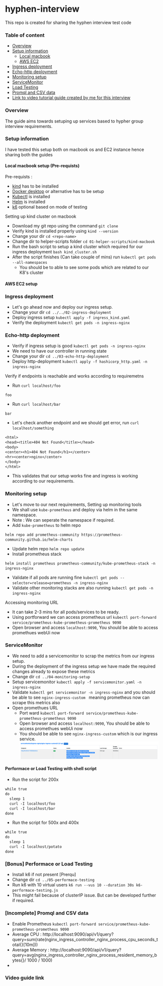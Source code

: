 # hyphen-interview
This repo is created for sharing the hyphen interview test code

### Table of content
- [Overview](#overview)
- [Setup information](#setup-information)
    - [Local macbook](#local-macbook-setup)
    - [AWS EC2](#aws-ec2-setup)
- [Ingress deployment](#ingress-deployment)
- [Echo-http deployment](#echo-http-deployment)
- [Monitoring setup](#monitoring-setup)
- [ServiceMonitor](#servicemonitor)
- [Load Testing](#performace-or-load-testing )
- [Promql and CSV data](#promql-and-csv-data)
- [Link to video tutorial guide created by me for this interview](#video-guide-link)

### Overview
The guide aims towards setuping up services based to hypher group interview requirements.

### Setup information

I have tested this setup both on macbook os and EC2 instance hence sharing both the guides

#### Local macbook setup (Pre-requists)
Pre-requists :
- [kind](https://kind.sigs.k8s.io/docs/user/quick-start/#installation) has to be installed 
- [Docker desktop](https://www.docker.com/products/docker-desktop) or alternative has to be setup 
- [Kubectl](https://kubernetes.io/docs/tasks/tools/) is installed
- [Helm](https://helm.sh/docs/intro/install/) is installed
- [k6](https://k6.io/docs/getting-started/installation/) optional based on mode of testing

Setting up kind cluster on macbook 
- Download my git repo using the command `git clone`
- Verify kind is installed properly using `kind --version`
- Change your dir `cd <repo-name>`
- Change dir to helper-scripts folder `cd 01-helper-scripts/kind-macbook`
- Run the bash script to setup a kind cluster which required for our ingress deployment `bash kind_cluster.sh`
- After the script finishes (Can take couple of mins) run `kubectl get pods --all-namespaces`
    - You should be to able to see some pods which are related to our K8's cluster

####  AWS EC2 setup

### Ingress deployment
- Let's go ahead now and deploy our ingress setup.
- Change your dir `cd ../../02-ingress-deployment`
- Deploy ingress setup `kubectl apply -f ingress_kind.yaml`
- Verify the deployment `kubectl get pods -n ingress-nginx`
### Echo-http deployment
- Verify if ingress setup is good `kubectl get pods -n ingress-nginx`
- We need to have our controller in running state
- Change your dir `cd ../03-echo-http-deployment`
- Deploy http-deployment `kubectl apply -f hashicorp_http.yaml -n ingress-nginx`

Verify if endpoints is reachable and works according to requiremetns 
- Run `curl localhost/foo`
```
foo
```
- Run `curl localhost/bar`
```
bar
```
- Let's check another endpoint and we should get error, run `curl localhost/something`
```
<html>
<head><title>404 Not Found</title></head>
<body>
<center><h1>404 Not Found</h1></center>
<hr><center>nginx</center>
</body>
</html>
```
- This validates that our setup works fine and ingress is working according to our requirements.
### Monitoring setup
- Let's move to our next requirements, Setting up monitoring tools
- We shall use `kube-prometheus` and deploy via helm in the same namespace.
- Note : We can seperate the namespace if required.
- Add `kube-prometheus` to helm repo
```
helm repo add prometheus-community https://prometheus-community.github.io/helm-charts
```
- Update helm repo `helm repo update`
- Install prometheus stack
```
helm install prometheus prometheus-community/kube-prometheus-stack -n ingress-nginx
```
- Validate if all pods are running fine `kubectl get pods --selector=release=prometheus -n ingress-nginx`
- Validate other monitoring stacks are also running `kubectl get pods -n ingress-nginx` 

Accessing monitoring URL
- It can take 2-3 mins for all pods/services to be ready.
- Using portforward we can access prometheus url `kubectl port-forward service/prometheus-kube-prometheus-prometheus 9090
`
- Open browser and access `localhost:9090`, You should be able to access promethues webUi now

### ServiceMonitor
- We need to add a servicemonitor to scrap the metrics from our ingress setup.
- During the deployment of the ingress setup we have made the required changes already to expose these metrics
- Change dir `cd ../04-monitoring-setup`
- Setup servicemonitor `kubectl apply -f servicemonitor.yaml -n ingress-nginx`
- Validate `kubectl get servicemonitor -n ingress-nginx` and you should be able to see `nginx-ingress-custom ` meaning prometheus now can scrape this metrics also
- Open promethues URL
    - Port ward `kubectl port-forward service/prometheus-kube-prometheus-prometheus 9090`
    - Open browser and access `localhost:9090`, You should be able to access promethues webUi now
    - You should be able to see `nginx-ingress-custom` which is our ingress service.
![Promethues URL](Images/01.png)

#### Performace or Load Testing with shell script
- Run the script for 200x
```
while true
do
  sleep 1
  curl -I localhost/foo
  curl -I localhost/bar
done
```
- Run the script for 500x and 400x
```
while true
do
  sleep 1
  curl -I localhost/potato
done
```

### [Bonus] Performace or Load Testing

- Install k6 if not present [Prerqu]
- Change dir `cd ../05-performace-testing`
- Run k6 with 10 virtual users `k6 run --vus 10 --duration 30s k6-performace-testing.js `
- This might fail because of clusterIP issue. But can be developed further if required.

### [Incomplete] Promql and CSV data
 * Enable Prometheus `kubectl port-forward service/prometheus-kube-prometheus-prometheus 9090`
 * Average CPU : http://localhost:9090/api/v1/query?query=sum(rate(nginx_ingress_controller_nginx_process_cpu_seconds_total{}[10m]))
 * Average Memory : http://localhost:9090/api/v1/query?query=avg(nginx_ingress_controller_nginx_process_resident_memory_bytes{}/ 1000 / 1000)
 * 
### Video guide link

